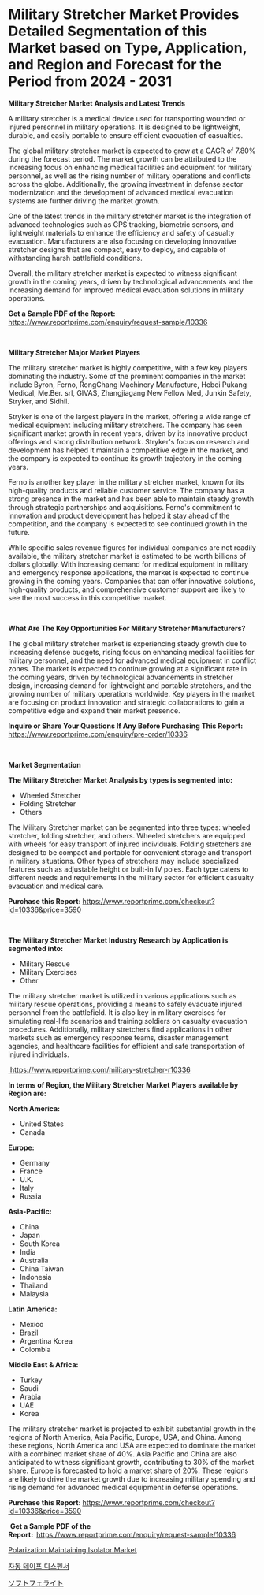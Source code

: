 <p><h1>Military Stretcher Market Provides Detailed Segmentation of this Market based on Type, Application, and Region and Forecast for the Period from 2024 - 2031</h1></p><p><strong>Military Stretcher Market Analysis and Latest Trends</strong></p>
<p><p>A military stretcher is a medical device used for transporting wounded or injured personnel in military operations. It is designed to be lightweight, durable, and easily portable to ensure efficient evacuation of casualties.</p><p>The global military stretcher market is expected to grow at a CAGR of 7.80% during the forecast period. The market growth can be attributed to the increasing focus on enhancing medical facilities and equipment for military personnel, as well as the rising number of military operations and conflicts across the globe. Additionally, the growing investment in defense sector modernization and the development of advanced medical evacuation systems are further driving the market growth.</p><p>One of the latest trends in the military stretcher market is the integration of advanced technologies such as GPS tracking, biometric sensors, and lightweight materials to enhance the efficiency and safety of casualty evacuation. Manufacturers are also focusing on developing innovative stretcher designs that are compact, easy to deploy, and capable of withstanding harsh battlefield conditions.</p><p>Overall, the military stretcher market is expected to witness significant growth in the coming years, driven by technological advancements and the increasing demand for improved medical evacuation solutions in military operations.</p></p>
<p><strong>Get a Sample PDF of the Report:&nbsp;</strong> <a href="https://www.reportprime.com/enquiry/request-sample/10336">https://www.reportprime.com/enquiry/request-sample/10336</a></p>
<p>&nbsp;</p>
<p><strong>Military Stretcher Major Market Players</strong></p>
<p><p>The military stretcher market is highly competitive, with a few key players dominating the industry. Some of the prominent companies in the market include Byron, Ferno, RongChang Machinery Manufacture, Hebei Pukang Medical, Me.Ber. srl, GIVAS, Zhangjiagang New Fellow Med, Junkin Safety, Stryker, and Sidhil.</p><p>Stryker is one of the largest players in the market, offering a wide range of medical equipment including military stretchers. The company has seen significant market growth in recent years, driven by its innovative product offerings and strong distribution network. Stryker's focus on research and development has helped it maintain a competitive edge in the market, and the company is expected to continue its growth trajectory in the coming years.</p><p>Ferno is another key player in the military stretcher market, known for its high-quality products and reliable customer service. The company has a strong presence in the market and has been able to maintain steady growth through strategic partnerships and acquisitions. Ferno's commitment to innovation and product development has helped it stay ahead of the competition, and the company is expected to see continued growth in the future.</p><p>While specific sales revenue figures for individual companies are not readily available, the military stretcher market is estimated to be worth billions of dollars globally. With increasing demand for medical equipment in military and emergency response applications, the market is expected to continue growing in the coming years. Companies that can offer innovative solutions, high-quality products, and comprehensive customer support are likely to see the most success in this competitive market.</p></p>
<p>&nbsp;</p>
<p><strong>What Are The Key Opportunities For Military Stretcher Manufacturers?</strong></p>
<p><p>The global military stretcher market is experiencing steady growth due to increasing defense budgets, rising focus on enhancing medical facilities for military personnel, and the need for advanced medical equipment in conflict zones. The market is expected to continue growing at a significant rate in the coming years, driven by technological advancements in stretcher design, increasing demand for lightweight and portable stretchers, and the growing number of military operations worldwide. Key players in the market are focusing on product innovation and strategic collaborations to gain a competitive edge and expand their market presence.</p></p>
<p><strong>Inquire or Share Your Questions If Any Before Purchasing This Report:</strong> <a href="https://www.reportprime.com/enquiry/pre-order/10336">https://www.reportprime.com/enquiry/pre-order/10336</a></p>
<p>&nbsp;</p>
<p><strong>Market Segmentation</strong></p>
<p><strong>The Military Stretcher Market Analysis by types is segmented into:</strong></p>
<p><ul><li>Wheeled Stretcher</li><li>Folding Stretcher</li><li>Others</li></ul></p>
<p><p>The Military Stretcher market can be segmented into three types: wheeled stretcher, folding stretcher, and others. Wheeled stretchers are equipped with wheels for easy transport of injured individuals. Folding stretchers are designed to be compact and portable for convenient storage and transport in military situations. Other types of stretchers may include specialized features such as adjustable height or built-in IV poles. Each type caters to different needs and requirements in the military sector for efficient casualty evacuation and medical care.</p></p>
<p><strong>Purchase this Report:&nbsp;</strong><a href="https://www.reportprime.com/checkout?id=10336&price=3590">https://www.reportprime.com/checkout?id=10336&price=3590</a></p>
<p>&nbsp;</p>
<p><strong>The Military Stretcher Market Industry Research by Application is segmented into:</strong></p>
<p><ul><li>Military Rescue</li><li>Military Exercises</li><li>Other</li></ul></p>
<p><p>The military stretcher market is utilized in various applications such as military rescue operations, providing a means to safely evacuate injured personnel from the battlefield. It is also key in military exercises for simulating real-life scenarios and training soldiers on casualty evacuation procedures. Additionally, military stretchers find applications in other markets such as emergency response teams, disaster management agencies, and healthcare facilities for efficient and safe transportation of injured individuals.</p></p>
<p><a href="https://www.reportprime.com/military-stretcher-r10336">&nbsp;https://www.reportprime.com/military-stretcher-r10336</a></p>
<p><strong>In terms of Region, the Military Stretcher Market Players available by Region are:</strong></p>
<p>
    <p> <strong> North America: </strong>
        <ul>
            <li>United States</li>
            <li>Canada</li>
        </ul>
        </p> 
    <p> <strong> Europe: </strong>
        <ul>
            <li>Germany</li>
            <li>France</li>
            <li>U.K.</li>
            <li>Italy</li>
            <li>Russia</li>
        </ul>
        </p> 
    <p> <strong> Asia-Pacific: </strong>
        <ul>
            <li>China</li>
            <li>Japan</li>
            <li>South Korea</li>
            <li>India</li>
            <li>Australia</li>
            <li>China Taiwan</li>
            <li>Indonesia</li>
            <li>Thailand</li>
            <li>Malaysia</li>
        </ul>
        </p> 
    <p> <strong> Latin America: </strong>
        <ul>
            <li>Mexico</li>
            <li>Brazil</li>
            <li>Argentina Korea</li>
            <li>Colombia</li>
        </ul>
        </p> 
    <p> <strong> Middle East & Africa: </strong>
        <ul>
            <li>Turkey</li>
            <li>Saudi</li>
            <li>Arabia</li>
            <li>UAE</li>
            <li>Korea</li>
        </ul>
    </p>
    </p>
<p><p>The military stretcher market is projected to exhibit substantial growth in the regions of North America, Asia Pacific, Europe, USA, and China. Among these regions, North America and USA are expected to dominate the market with a combined market share of 40%. Asia Pacific and China are also anticipated to witness significant growth, contributing to 30% of the market share. Europe is forecasted to hold a market share of 20%. These regions are likely to drive the market growth due to increasing military spending and rising demand for advanced medical equipment in defense operations.</p></p>
<p><strong>Purchase this Report: </strong><a href="https://www.reportprime.com/checkout?id=10336&price=3590">https://www.reportprime.com/checkout?id=10336&price=3590</a></p>
<p>&nbsp;<strong>Get a Sample PDF of the Report:&nbsp;&nbsp;</strong><a href="https://www.reportprime.com/enquiry/request-sample/10336">https://www.reportprime.com/enquiry/request-sample/10336</a></p>
<p><strong></strong></p>
<p><p><a href="https://three-jumbo-f6d.notion.site/Polarization-Maintaining-Isolator-Market-Insights-into-Market-CAGR-Market-Trends-and-Growth-Strat-2ebc820223524df7982b1d403eac9e89">Polarization Maintaining Isolator Market</a></p><p><a href="https://github.com/jntpkh496620/Market-Research-Report-List-1/blob/main/767865921814.md">자동 테이프 디스펜서</a></p><p><a href="https://github.com/lababdou/Market-Research-Report-List-3/blob/main/940569723999.md">ソフトフェライト</a></p></p>